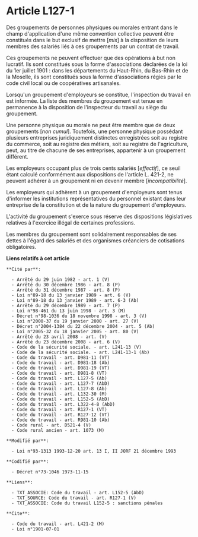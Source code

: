 # Article L127-1

Des groupements de personnes physiques ou morales entrant dans le champ d'application d'une même convention collective
peuvent être constitués dans le but exclusif de mettre [*mis*] à la disposition de leurs membres des salariés liés à ces
groupements par un contrat de travail.

Ces groupements ne peuvent effectuer que des opérations à but non lucratif. Ils sont constitués sous la forme d'associations
déclarées de la loi du 1er juillet 1901 : dans les départements du Haut-Rhin, du Bas-Rhin et de la Moselle, ils sont
constitués sous la forme d'associations régies par le code civil local ou de coopératives artisanales.

Lorsqu'un groupement d'employeurs se constitue, l'inspection du travail en est informée. La liste des membres du groupement
est tenue en permanence à la disposition de l'inspecteur du travail au siège du groupement.

Une personne physique ou morale ne peut être membre que de deux groupements [*non cumul*]. Toutefois, une personne physique
possédant plusieurs entreprises juridiquement distinctes enregistrées soit au registre du commerce, soit au registre des
métiers, soit au registre de l'agriculture, peut, au titre de chacune de ses entreprises, appartenir à un groupement
différent.

Les employeurs occupant plus de trois cents salariés [*effectif*], ce seuil étant calculé conformément aux dispositions de
l'article L. 421-2, ne peuvent adhérer à un groupement ni en devenir membre [*incompatibilité*].

Les employeurs qui adhèrent à un groupement d'employeurs sont tenus d'informer les institutions représentatives du personnel
existant dans leur entreprise de la constitution et de la nature du groupement d'employeurs.

L'activité du groupement s'exerce sous réserve des dispositions législatives relatives à l'exercice illégal de certaines
professions.

Les membres du groupement sont solidairement responsables de ses dettes à l'égard des salariés et des organismes créanciers
de cotisations obligatoires.

**Liens relatifs à cet article**

	**Cité par**:

	  - Arrêté du 29 juin 1982 - art. 1 (V)
	  - Arrêté du 30 décembre 1986 - art. 8 (P)
	  - Arrêté du 31 décembre 1987 - art. 8 (P)
	  - Loi n°89-18 du 13 janvier 1989 - art. 6 (V)
	  - Loi n°89-18 du 13 janvier 1989 - art. 6-3 (Ab)
	  - Arrêté du 29 décembre 1989 - art. 7 (P)
	  - Loi n°98-461 du 13 juin 1998 - art. 3 (M)
	  - Décret n°98-1036 du 18 novembre 1998 - art. 3 (V)
	  - Loi n°2000-37 du 19 janvier 2000 - art. 27 (V)
	  - Décret n°2004-1384 du 22 décembre 2004 - art. 5 (Ab)
	  - Loi n°2005-32 du 18 janvier 2005 - art. 80 (V)
	  - Arrêté du 23 avril 2008 - art. (V)
	  - Arrêté du 23 décembre 2008 - art. 6 (V)
	  - Code de la sécurité sociale. - art. L241-13 (V)
	  - Code de la sécurité sociale. - art. L241-13-1 (Ab)
	  - Code du travail - art. D981-11 (VT)
	  - Code du travail - art. D981-18 (Ab)
	  - Code du travail - art. D981-19 (VT)
	  - Code du travail - art. D981-8 (VT)
	  - Code du travail - art. L127-5 (Ab)
	  - Code du travail - art. L127-7 (AbD)
	  - Code du travail - art. L127-8 (Ab)
	  - Code du travail - art. L132-30 (M)
	  - Code du travail - art. L152-5 (AbD)
	  - Code du travail - art. L322-4-8 (AbD)
	  - Code du travail - art. R127-1 (VT)
	  - Code du travail - art. R127-12 (VT)
	  - Code du travail - art. R981-10 (Ab)
	  - Code rural - art. D521-4 (V)
	  - Code rural ancien - art. 1073 (M)

	**Modifié par**:

	  - Loi n°93-1313 1993-12-20 art. 13 I, II JORF 21 décembre 1993

	**Codifié par**:

	  - Décret n°73-1046 1973-11-15

	**Liens**:

	  - TXT_ASSOCIE: Code du travail - art. L152-5 (AbD)
	  - TXT_SOURCE: Code du travail - art. R127-1 (V)
	  - TXT_ASSOCIE: Code du travail L152-5 : sanctions pénales

	**Cite**:

	  - Code du travail - art. L421-2 (M)
	  - Loi n°1901-07-01
